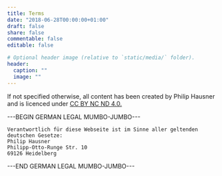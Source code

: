 ```yaml
---
title: Terms
date: "2018-06-28T00:00:00+01:00"
draft: false
share: false
commentable: false
editable: false

# Optional header image (relative to `static/media/` folder).
header:
  caption: ""
  image: ""
---
```


If not specified otherwise, all content has been created by Philip Hausner and is licenced under <a href="https://creativecommons.org/licenses/by-nc-nd/4.0/">CC BY NC ND 4.0.</a>

---BEGIN GERMAN LEGAL MUMBO-JUMBO---
    
    Verantwortlich für diese Webseite ist im Sinne aller geltenden deutschen Gesetze:
    Philip Hausner
    Philipp-Otto-Runge Str. 10
    69126 Heidelberg
    
---END GERMAN LEGAL MUMBO-JUMBO---
